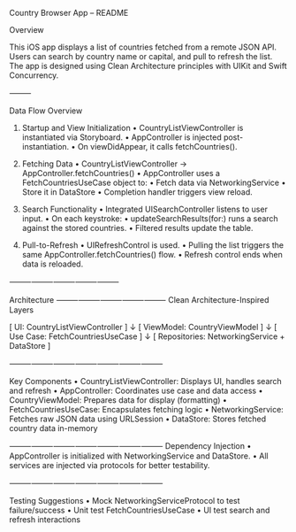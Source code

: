 Country Browser App – README

Overview

This iOS app displays a list of countries fetched from a remote JSON API. Users can search by country name or capital, and pull to refresh the list. The app is designed using Clean Architecture principles with UIKit and Swift Concurrency.

⸻

Data Flow Overview

1. Startup and View Initialization
    •    CountryListViewController is instantiated via Storyboard.
    •    AppController is injected post-instantiation.
    •    On viewDidAppear, it calls fetchCountries().

2. Fetching Data
    •    CountryListViewController → AppController.fetchCountries()
    •    AppController uses a FetchCountriesUseCase object to:
    •    Fetch data via NetworkingService
    •    Store it in DataStore
    •    Completion handler triggers view reload.

3. Search Functionality
    •    Integrated UISearchController listens to user input.
    •    On each keystroke:
    •    updateSearchResults(for:) runs a search against the stored countries.
    •    Filtered results update the table.

4. Pull-to-Refresh
    •    UIRefreshControl is used.
    •    Pulling the list triggers the same AppController.fetchCountries() flow.
    •    Refresh control ends when data is reloaded.

⸻⸻⸻⸻⸻

Architecture
⸻⸻⸻⸻⸻
Clean Architecture-Inspired Layers

[ UI: CountryListViewController ]
         ↓
[ ViewModel: CountryViewModel ]
         ↓
[ Use Case: FetchCountriesUseCase ]
         ↓
[ Repositories: NetworkingService + DataStore ]

⸻⸻⸻⸻⸻⸻⸻

Key Components
    •    CountryListViewController: Displays UI, handles search and refresh
    •    AppController: Coordinates use case and data access
    •    CountryViewModel: Prepares data for display (formatting)
    •    FetchCountriesUseCase: Encapsulates fetching logic
    •    NetworkingService: Fetches raw JSON data using URLSession
    •    DataStore: Stores fetched country data in-memory

⸻⸻⸻⸻⸻⸻⸻
 Dependency Injection
    •    AppController is initialized with NetworkingService and DataStore.
    •    All services are injected via protocols for better testability.

⸻⸻⸻⸻⸻⸻⸻

Testing Suggestions
    •    Mock NetworkingServiceProtocol to test failure/success
    •    Unit test FetchCountriesUseCase
    •    UI test search and refresh interactions
